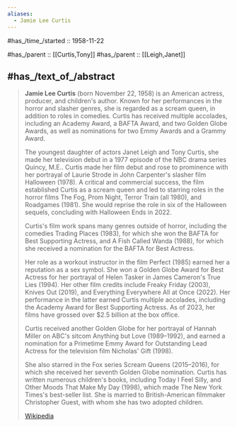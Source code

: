 ```yaml
---
aliases:
  - Jamie Lee Curtis
---
```


#has_/time_/started :: 1958-11-22 

#has_/parent :: [[Curtis,Tony]] 
#has_/parent :: [[Leigh,Janet]] 

## #has_/text_of_/abstract 

> **Jamie Lee Curtis** (born November 22, 1958) is an American actress, producer, and children's author. 
> Known for her performances in the horror and slasher genres, she is regarded as a scream queen, 
> in addition to roles in comedies. 
> Curtis has received multiple accolades, including an Academy Award, 
> a BAFTA Award, and two Golden Globe Awards, 
> as well as nominations for two Emmy Awards and a Grammy Award.
>
> The youngest daughter of actors Janet Leigh and Tony Curtis, 
> she made her television debut in a 1977 episode of the NBC drama series Quincy, M.E.. 
> Curtis made her film debut and rose to prominence 
> with her portrayal of Laurie Strode in John Carpenter's slasher film Halloween (1978). 
> A critical and commercial success, the film established Curtis as a scream queen 
> and led to starring roles in the horror films The Fog, Prom Night, Terror Train (all 1980), and Roadgames (1981). 
> She would reprise the role in six of the Halloween sequels, concluding with Halloween Ends in 2022.
>
> Curtis's film work spans many genres outside of horror, including the comedies Trading Places (1983), 
> for which she won the BAFTA for Best Supporting Actress, and A Fish Called Wanda (1988), 
> for which she received a nomination for the BAFTA for Best Actress. 
> 
> Her role as a workout instructor in the film Perfect (1985) earned her a reputation as a sex symbol. 
> She won a Golden Globe Award for Best Actress for her portrayal of Helen Tasker in James Cameron's True Lies (1994). 
> Her other film credits include Freaky Friday (2003), Knives Out (2019), and Everything Everywhere All at Once (2022). 
> Her performance in the latter earned Curtis multiple accolades, 
> including the Academy Award for Best Supporting Actress. 
> As of 2023, her films have grossed over $2.5 billion at the box office.
>
> Curtis received another Golden Globe for her portrayal of Hannah Miller 
> on ABC's sitcom Anything but Love (1989–1992), 
> and earned a nomination for a Primetime Emmy Award for Outstanding Lead Actress 
> for the television film Nicholas' Gift (1998). 
> 
> She also starred in the Fox series Scream Queens (2015–2016), 
> for which she received her seventh Golden Globe nomination. 
> Curtis has written numerous children's books, 
> including Today I Feel Silly, and Other Moods That Make My Day (1998), 
> which made The New York Times's best-seller list. 
> She is married to British-American filmmaker Christopher Guest, with whom she has two adopted children.
>
> [Wikipedia](https://en.wikipedia.org/wiki/Jamie%20Lee%20Curtis)




